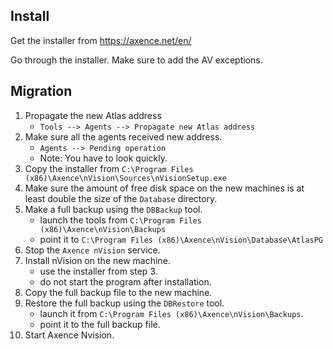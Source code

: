 ## Install
Get the installer from https://axence.net/en/

Go through the installer.
Make sure to add the AV exceptions.

## Migration
1. Propagate the new Atlas address
    - `Tools --> Agents --> Propagate new Atlas address`
2. Make sure all the agents received new address.
    - `Agents --> Pending operation`
    - Note: You have to look quickly.
3. Copy the installer from `C:\Program Files (x86)\Axence\nVision\Sources\nVisionSetup.exe`
4. Make sure the amount of free disk space on the new machines is at least double the size of the `Database` directory.
5. Make a full backup using the `DBBackup` tool.
    - launch the tools from `C:\Program Files (x86)\Axence\nVision\Backups`
    - point it to `C:\Program Files (x86)\Axence\nVision\Database\AtlasPG`
6. Stop the `Axence nVision` service. 
7. Install nVision on the new machine.
    - use the installer from step 3.
    - do not start the program after installation.
8. Copy the full backup file to the new machine.
9. Restore the full backup using the `DBRestore` tool.
    - launch it from `C:\Program Files (x86)\Axence\nVision\Backups`.
    - point it to the full backup file.
10. Start Axence Nvision.
